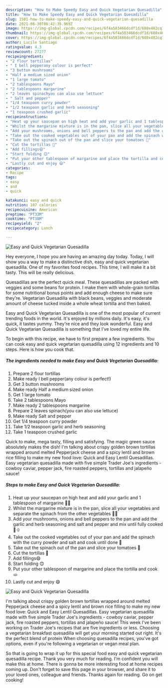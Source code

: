 ```yaml
---
description: "How to Make Speedy Easy and Quick Vegetarian Quesadilla"
title: "How to Make Speedy Easy and Quick Vegetarian Quesadilla"
slug: 1501-how-to-make-speedy-easy-and-quick-vegetarian-quesadilla
date: 2021-08-30T06:42:35.969Z
image: https://img-global.cpcdn.com/recipes/6f4a583466dcdf1d/680x482cq70/easy-and-quick-vegetarian-quesadilla-recipe-main-photo.jpg
thumbnail: https://img-global.cpcdn.com/recipes/6f4a583466dcdf1d/680x482cq70/easy-and-quick-vegetarian-quesadilla-recipe-main-photo.jpg
cover: https://img-global.cpcdn.com/recipes/6f4a583466dcdf1d/680x482cq70/easy-and-quick-vegetarian-quesadilla-recipe-main-photo.jpg
author: Lucile Santiago
ratingvalue: 4.3
reviewcount: 27277
recipeingredient:
- "2 flour tortillas"
- " I bell pepperany colour is perfect"
- "3 button mushrooms"
- "Half a medium sized onion"
- "1 large tomato"
- "2 tablespoons Mayo"
- "2 tablespoons margarine"
- "2 leaves spinachyou can also use lettuce"
- " Salt and pepper"
- "1/4 teaspoon curry powder"
- "1/2 teaspoon garlic and herb seasoning"
- "1 teaspoon crushed garlic"
recipeinstructions:
- "Heat up your saucepan on high heat and add your garlic and 1 tablespoon of margarine 🧈🍳"
- "Whilst the margarine mixture is in the pan, slice all your vegetables and separate the spinach from the other vegetables 🔪🔪"
- "Add your mushrooms, onions and bell peppers to the pan and add the garlic and herb seasoning and salt and pepper and mix until fully cooked 🍄🫑"
- "Take out the cooked vegetables out of your pan and add the spinach with the curry powder and salt and cook until done 🥬"
- "Take out the spinach out of the pan and slice your tomatoes 🍅"
- "Cut the tortillas 🔪"
- "Add fillings😄"
- "Start folding 😊"
- "Put your other tablespoon of margarine and place the tortilla and cook 🫓"
- "Lastly cut and enjoy 😄"
categories:
- Recipe
tags:
- easy
- and
- quick

katakunci: easy and quick 
nutrition: 107 calories
recipecuisine: American
preptime: "PT33M"
cooktime: "PT38M"
recipeyield: "2"
recipecategory: Lunch

---
```



![Easy and Quick Vegetarian Quesadilla](https://img-global.cpcdn.com/recipes/6f4a583466dcdf1d/680x482cq70/easy-and-quick-vegetarian-quesadilla-recipe-main-photo.jpg)

Hey everyone, I hope you are having an amazing day today. Today, I will show you a way to make a distinctive dish, easy and quick vegetarian quesadilla. One of my favorites food recipes. This time, I will make it a bit tasty. This will be really delicious.

Quesadillas are the perfect quick meal. These quesadillas are packed with veggies and some beans for protein. I make them with whole-grain tortillas for some nutritional bonus points and add enough cheese to make sure they&#39;re. Vegetarian Quesadilla with black beans, veggies and moderate amount of cheese tucked inside a whole wheat tortilla and then baked.

Easy and Quick Vegetarian Quesadilla is one of the most popular of current trending foods in the world. It's enjoyed by millions daily. It's easy, it's quick, it tastes yummy. They're nice and they look wonderful. Easy and Quick Vegetarian Quesadilla is something that I've loved my entire life.


To begin with this recipe, we have to first prepare a few ingredients. You can cook easy and quick vegetarian quesadilla using 12 ingredients and 10 steps. Here is how you cook that.

<!--inarticleads1-->

##### The ingredients needed to make Easy and Quick Vegetarian Quesadilla:

1. Prepare 2 flour tortillas
1. Make ready  I bell pepper(any colour is perfect!)
1. Get 3 button mushrooms
1. Make ready Half a medium sized onion
1. Get 1 large tomato
1. Take 2 tablespoons Mayo
1. Make ready 2 tablespoons margarine
1. Prepare 2 leaves spinach(you can also use lettuce)
1. Make ready  Salt and pepper
1. Get 1/4 teaspoon curry powder
1. Take 1/2 teaspoon garlic and herb seasoning
1. Take 1 teaspoon crushed garlic


Quick to make, mega tasty, filling and satisfying. The magic green sauce absolutely makes the dish! I&#39;m talking about crispy golden brown tortillas wrapped around melted Pepperjack cheese and a spicy lentil and brown rice filling to make my new food love: Quick and Easy Lentil Quesadillas. Easy vegetarian quesadilla made with five simple Trader Joe&#39;s ingredients - cowboy caviar, pepper jack, fire roasted peppers, tortillas and jalapeño sauce! 

<!--inarticleads2-->

##### Steps to make Easy and Quick Vegetarian Quesadilla:

1. Heat up your saucepan on high heat and add your garlic and 1 tablespoon of margarine 🧈🍳
1. Whilst the margarine mixture is in the pan, slice all your vegetables and separate the spinach from the other vegetables 🔪🔪
1. Add your mushrooms, onions and bell peppers to the pan and add the garlic and herb seasoning and salt and pepper and mix until fully cooked 🍄🫑
1. Take out the cooked vegetables out of your pan and add the spinach with the curry powder and salt and cook until done 🥬
1. Take out the spinach out of the pan and slice your tomatoes 🍅
1. Cut the tortillas 🔪
1. Add fillings😄
1. Start folding 😊
1. Put your other tablespoon of margarine and place the tortilla and cook 🫓
1. Lastly cut and enjoy 😄
<img src="//assets-global.cpcdn.com/assets/icons/button_play-2c75c40dde080a61004c1f40b05d8f140eaff45d7e9e6481dc71c63d2e7c4909.png" alt="Easy and Quick Vegetarian Quesadilla">

I&#39;m talking about crispy golden brown tortillas wrapped around melted Pepperjack cheese and a spicy lentil and brown rice filling to make my new food love: Quick and Easy Lentil Quesadillas. Easy vegetarian quesadilla made with five simple Trader Joe&#39;s ingredients - cowboy caviar, pepper jack, fire roasted peppers, tortillas and jalapeño sauce! This week I&#39;ve been working on Trader Joe&#39;s recipes that are five ingredients or less. Choosing a vegetarian breakfast quesadilla will get your morning started out right. It&#39;s the perfect blend of protein When choosing quesadilla recipes, you&#39;ve got options, even if you&#39;re following a vegetarian or vegan meal plan. 

So that is going to wrap it up for this special food easy and quick vegetarian quesadilla recipe. Thank you very much for reading. I'm confident you will make this at home. There is gonna be more interesting food at home recipes coming up. Don't forget to save this page in your browser, and share it to your loved ones, colleague and friends. Thanks again for reading. Go on get cooking!
